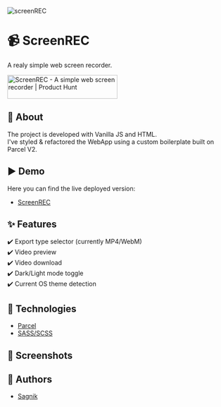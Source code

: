 ![screenREC](https://user-images.githubusercontent.com/70798495/145531425-79825a87-d52c-4f2c-8d83-a0c49dcc36d0.png)


# 📹 ScreenREC

A realy simple web screen recorder.

<a href="https://www.producthunt.com/posts/screenrec?utm_source=badge-featured&utm_medium=badge&utm_souce=badge-screenrec" target="_blank">
 <img src="https://api.producthunt.com/widgets/embed-image/v1/featured.svg?post_id=322532&theme=light" alt="ScreenREC - A simple web screen recorder | Product Hunt" style="width: 250px; height: 54px;" width="250" height="54" />
</a>

## 🎯 About

The project is developed with Vanilla JS and HTML.<br/>
 I've styled & refactored the WebApp using a custom boilerplate built on Parcel V2.

## ▶️ Demo

Here you can find the live deployed version:

- [ScreenREC](https://screen-rec.vercel.app/)

## :sparkles: Features

:heavy_check_mark: Export type selector (currently MP4/WebM)<br/>
:heavy_check_mark: Video preview<br/>
:heavy_check_mark: Video download<br/>
:heavy_check_mark: Dark/Light mode toggle<br/>
:heavy_check_mark: Current OS theme detection

## :rocket: Technologies

- [Parcel](https://parceljs.org/)
- [SASS/SCSS](https://sass-lang.com/)

## 📸 Screenshots


## 👤 Authors

- [Sagnik](https://github.com/devgossips)
